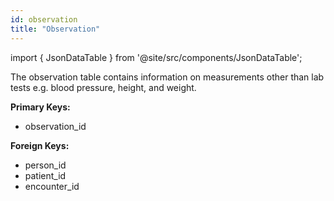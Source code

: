 ```yaml
---
id: observation
title: "Observation"
---
```


import { JsonDataTable } from '@site/src/components/JsonDataTable';

The observation table contains information on measurements other than lab 
tests e.g. blood pressure, height, and weight.

**Primary Keys:**
  * observation_id

**Foreign Keys:**
  * person_id
  * patient_id
  * encounter_id

<JsonDataTable jsonPath="nodes.model\.the_tuva_project\.core__observation.columns" />
